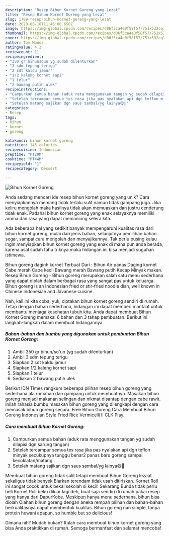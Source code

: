 ```yaml
---
description: "Resep Bihun Kornet Goreng yang Lezat"
title: "Resep Bihun Kornet Goreng yang Lezat"
slug: 1709-resep-bihun-kornet-goreng-yang-lezat
date: 2020-06-18T11:46:08.650Z
image: https://img-global.cpcdn.com/recipes/d06f5ca4e0f58f57/751x532cq70/bihun-kornet-goreng-foto-resep-utama.jpg
thumbnail: https://img-global.cpcdn.com/recipes/d06f5ca4e0f58f57/751x532cq70/bihun-kornet-goreng-foto-resep-utama.jpg
cover: https://img-global.cpcdn.com/recipes/d06f5ca4e0f58f57/751x532cq70/bihun-kornet-goreng-foto-resep-utama.jpg
author: Tom Munoz
ratingvalue: 4.3
reviewcount: 11
recipeingredient:
- "350 gr bihunsoun yg sudah dilenturkan"
- "3 sdm tepung terigu"
- "2 sdt kaldu jamur"
- "1/2 kaleng kornet sapi"
- "1 telur"
- "2 bawang putih ulek"
recipeinstructions:
- "Campurkan semua bahan (aduk rata menggunakan tangan yg sudah dilapisi dgn sarung tangan)"
- "Setelah tercampur semua tes rasa jika pas nyalakan api dgn teflon minyak secukupnya tunggu benar2 panas baru goreng sampai kecoklatan/matang"
- "Setelah matang sajikan dgn saus sambal/yg lainya😋🤤"
categories:
- Resep
tags:
- bihun
- kornet
- goreng

katakunci: bihun kornet goreng 
nutrition: 145 calories
recipecuisine: Indonesian
preptime: "PT29M"
cooktime: "PT44M"
recipeyield: "1"
recipecategory: Dessert

---
```



![Bihun Kornet Goreng](https://img-global.cpcdn.com/recipes/d06f5ca4e0f58f57/751x532cq70/bihun-kornet-goreng-foto-resep-utama.jpg)

Anda sedang mencari ide resep bihun kornet goreng yang unik? Cara menyiapkannya memang tidak terlalu sulit namun tidak gampang juga. Jika keliru mengolah maka hasilnya tidak akan memuaskan dan justru cenderung tidak enak. Padahal bihun kornet goreng yang enak selayaknya memiliki aroma dan rasa yang dapat memancing selera kita.

Ada beberapa hal yang sedikit banyak mempengaruhi kualitas rasa dari bihun kornet goreng, mulai dari jenis bahan, selanjutnya pemilihan bahan segar, sampai cara mengolah dan menyajikannya. Tak perlu pusing kalau ingin menyiapkan bihun kornet goreng yang enak di mana pun anda berada, karena asal sudah tahu triknya maka hidangan ini bisa menjadi suguhan istimewa.

Bihun goreng daginh kornet Terbuat Dari : Bihun Air panas Daging kornet Cabe merah Cabe kecil Bawang merah Bawang putih Kecap Minyak makan. Resep Bihun Goreng - Bihun goreng merupakan salah satu menu sederhana yang dapat diolah dalam berbagai rasa yang sangat pas untuk keluarga. Bihun goreng is an Indonesian fried or stir-fried noodle dish, well known in Chinese Indonesian and Javanese cuisine.


Nah, kali ini kita coba, yuk, ciptakan bihun kornet goreng sendiri di rumah. Tetap dengan bahan sederhana, hidangan ini dapat memberi manfaat untuk membantu menjaga kesehatan tubuh kita. Anda dapat membuat Bihun Kornet Goreng memakai 6 bahan dan 3 tahap pembuatan. Berikut ini langkah-langkah dalam membuat hidangannya.

<!--inarticleads1-->

##### Bahan-bahan dan bumbu yang digunakan untuk pembuatan Bihun Kornet Goreng:

1. Ambil 350 gr bihun/so&#39;un (yg sudah dilenturkan)
1. Ambil 3 sdm tepung terigu
1. Siapkan 2 sdt kaldu jamur
1. Siapkan 1/2 kaleng kornet sapi
1. Siapkan 1 telur
1. Sediakan 2 bawang putih ulek


Berikut IDN Times rangkum beberapa pilihan resep bihun goreng yang sederhana ala rumahan dan gampang untuk membuatnya. Masakan bihun goreng menjadi makanan selingan dan nikmat disantap dengan cabe rawit. Inilah rahasia bumbu masakan bihun goreng yang dilengkapi dengan cara memasak bihun goreng secara. Free Bihun Goreng Cara Membuat Bihun Goreng Indonesian Style Fried Rice Vermicelli II CLK Play. 

<!--inarticleads2-->

##### Cara membuat Bihun Kornet Goreng:

1. Campurkan semua bahan (aduk rata menggunakan tangan yg sudah dilapisi dgn sarung tangan)
1. Setelah tercampur semua tes rasa jika pas nyalakan api dgn teflon minyak secukupnya tunggu benar2 panas baru goreng sampai kecoklatan/matang
1. Setelah matang sajikan dgn saus sambal/yg lainya😋🤤


Membuat bihun goreng tidak sulit tetapi membuat Bihun Goreng lezaat sekaligus tidak benyek Biarkan terendam tidak usah ditiriskan. Kornet Roll ini sangat cocok untuk bekal sekolah si kecil! Sekarang Bunda tidak perlu beli Kornet Roll beku diluar lagi deh, buat saja sendiri di rumah pakai resep yang hanya dari DapurKobe. Meskipun hanya menu sederhana, bihun bisa diolah Olahan bihun goreng dengan aneka rempah pilihan dan bahan-bahan berkualitasnya dapat membentuk kualitas. Bihun goreng nan simple, tanpa protein hewani apapun, so humble but so delicious! 

Gimana nih? Mudah bukan? Itulah cara membuat bihun kornet goreng yang bisa Anda praktikkan di rumah. Semoga bermanfaat dan selamat mencoba!
